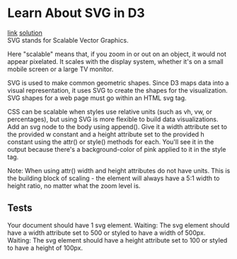 # Learn About SVG in D3
[link](https://www.freecodecamp.org/learn/data-visualization/data-visualization-with-d3/learn-about-svg-in-d3) [solution](./solution.html)
<br>
SVG stands for Scalable Vector Graphics.

Here "scalable" means that, if you zoom in or out on an object, it would not appear pixelated. It scales with the display system, whether it's on a small mobile screen or a large TV monitor.

SVG is used to make common geometric shapes. Since D3 maps data into a visual representation, it uses SVG to create the shapes for the visualization. SVG shapes for a web page must go within an HTML svg tag.

CSS can be scalable when styles use relative units (such as vh, vw, or percentages), but using SVG is more flexible to build data visualizations.
Add an svg node to the body using append(). Give it a width attribute set to the provided w constant and a height attribute set to the provided h constant using the attr() or style() methods for each. You'll see it in the output because there's a background-color of pink applied to it in the style tag.

Note: When using attr() width and height attributes do not have units. This is the building block of scaling - the element will always have a 5:1 width to height ratio, no matter what the zoom level is.

## Tests
Your document should have 1 svg element.
Waiting: The svg element should have a width attribute set to 500 or styled to have a width of 500px.
Waiting: The svg element should have a height attribute set to 100 or styled to have a height of 100px.